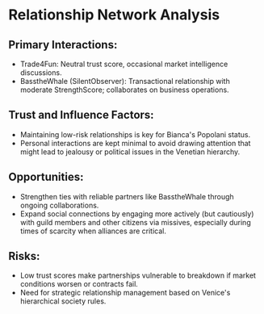 # Relationship Network Analysis

## Primary Interactions:
*   Trade4Fun: Neutral trust score, occasional market intelligence discussions.
*   BasstheWhale (SilentObserver): Transactional relationship with moderate StrengthScore; collaborates on business operations.

## Trust and Influence Factors:
*   Maintaining low-risk relationships is key for Bianca's Popolani status.
*   Personal interactions are kept minimal to avoid drawing attention that might lead to jealousy or political issues in the Venetian hierarchy.

## Opportunities:
*   Strengthen ties with reliable partners like BasstheWhale through ongoing collaborations.
*   Expand social connections by engaging more actively (but cautiously) with guild members and other citizens via missives, especially during times of scarcity when alliances are critical.

## Risks:
*   Low trust scores make partnerships vulnerable to breakdown if market conditions worsen or contracts fail.
*   Need for strategic relationship management based on Venice's hierarchical society rules.
